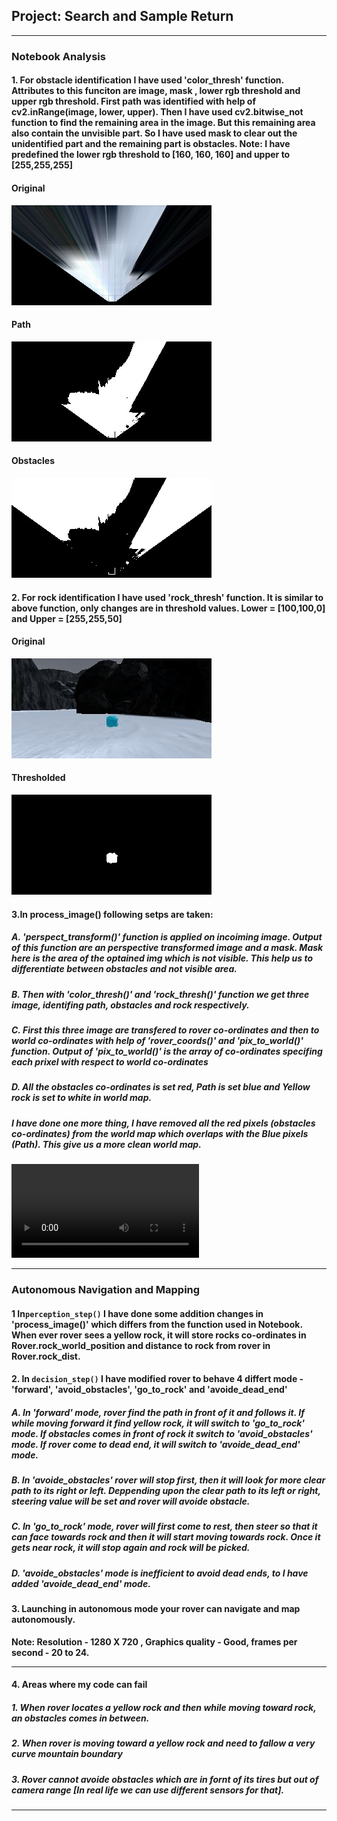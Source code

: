 ## Project: Search and Sample Return
---

[image1]: ./output_images/original.jpg
[image2]: ./output_images/path.jpg
[image3]: ./output_images/obstacles.jpg
[image4]: ./output_images/original_rock_img.jpg
[image5]: ./output_images/id_rock.jpg 
[video1]: ./output/test_mapping.mp4


### Notebook Analysis

#### 1. For obstacle identification I have used 'color_thresh' function. Attributes to this funciton are image, mask , lower rgb threshold and upper rgb threshold. First path was identified with help of cv2.inRange(image, lower, upper). Then I have used cv2.bitwise_not function to find the remaining area in the image. But this remaining area also contain the unvisible part. So I have used mask to clear out the unidentified part and the remaining part is obstacles.                    **Note: I have predefined the lower rgb threshold to [160, 160, 160] and upper to [255,255,255]**
#### Original
![alt text][image1]
#### Path
![alt text][image2]
#### Obstacles
![alt text][image3]

#### 2. For rock identification I have used 'rock_thresh' function. It is similar to above function, only changes are in threshold values. Lower = [100,100,0] and Upper = [255,255,50]
#### Original 
![alt text][image4]
#### Thresholded
![alt text][image5]

#### 3.In process_image() following setps are taken:
##### A. 'perspect_transform()' function is applied on incoiming image. Output of this function are an perspective transformed image and a mask. Mask here is the area of the optained img which is not visible. This help us to differentiate between obstacles and not visible area.
##### B. Then with 'color_thresh()' and 'rock_thresh()' function we get three image, identifing path, obstacles and rock respectively.
##### C. First this three image are transfered to rover co-ordinates and then to world co-ordinates with help of 'rover_coords()' and 'pix_to_world()' function. Output of 'pix_to_world()' is the array of co-ordinates specifing each prixel with respect to world co-ordinates 
##### D. All the obstacles co-ordinates  is set red, Path is set blue and Yellow rock is set to white in world map.
##### I have done one more thing, I have removed all the red pixels (obstacles co-ordinates) from the world map which overlaps with the Blue pixels (Path). This give us a more clean world map.
![Alt text for your video][video1]

---
### Autonomous Navigation and Mapping

#### 1 In`perception_step()` I have done some addition changes in 'process_image()' which differs from the function used in Notebook. When ever rover sees a yellow rock, it will store rocks co-ordinates in Rover.rock_world_position and distance to rock from rover in Rover.rock_dist.

#### 2. In `decision_step()` I have modified rover to behave  4 differt mode - 'forward', 'avoid_obstacles', 'go_to_rock' and 'avoide_dead_end'
##### A. In 'forward' mode, rover find the path in front of it and follows it. If while moving forward it find yellow rock, it will switch to 'go_to_rock' mode. If obstacles comes in front of rock it switch to 'avoid_obstacles' mode. If rover come to dead end, it will switch to 'avoide_dead_end' mode.
##### B. In 'avoide_obstacles' rover will stop first, then it will look for more clear path to its right or left. Deppending upon the clear path to its left or right, steering value will be set and rover will avoide obstacle.
##### C. In 'go_to_rock' mode, rover will first come to rest, then steer so that it can face towards rock and then it will start moving towards rock. Once it gets near rock, it will stop again and rock will be picked.
##### D. 'avoide_obstacles' mode is inefficient to avoid dead ends, to I have added 'avoide_dead_end' mode.

#### 3. Launching in autonomous mode your rover can navigate and map autonomously.  
**Note: Resolution -  1280 X 720 , Graphics quality - Good, frames per second - 20 to 24.** 

---
#### 4. Areas where my code can fail
##### 1. When rover locates a yellow rock and then while moving toward rock, an obstacles comes in between.
##### 2. When rover is moving toward a yellow rock and need to fallow a very curve mountain boundary 
##### 3. Rover cannot avoide obstacles which are in fornt of its tires but out of camera range  [In real life we can use different sensors for that].

---

